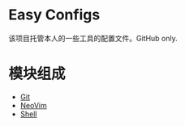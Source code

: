 # Easy Configs

该项目托管本人的一些工具的配置文件。GitHub only.

# 模块组成

- [Git](https://github.com/bonjourcs/easy-configs-git)
- [NeoVim](https://github.com/bonjourcs/easy-configs-nvim)
- [Shell](https://github.com/bonjourcs/easy-configs-sh)
